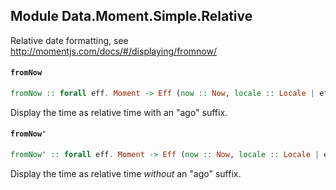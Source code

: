 ## Module Data.Moment.Simple.Relative

Relative date formatting, see http://momentjs.com/docs/#/displaying/fromnow/

#### `fromNow`

``` purescript
fromNow :: forall eff. Moment -> Eff (now :: Now, locale :: Locale | eff) String
```

Display the time as relative time with an "ago" suffix.

#### `fromNow'`

``` purescript
fromNow' :: forall eff. Moment -> Eff (now :: Now, locale :: Locale | eff) String
```

Display the time as relative time *without* an "ago" suffix.


